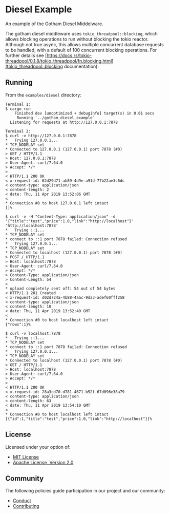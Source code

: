 # Diesel Example

An example of the Gotham Diesel Middelware.

The gotham diesel middleware uses `tokio_threadpool::blocking`, which allows
blocking operations to run without blocking the tokio reactor. Although not true async,
this allows multiple concurrent database requests to be handled, with a default of 100
concurrent blocking operations. For further details see
[https://docs.rs/tokio-threadpool/0.1.8/tokio_threadpool/fn.blocking.html](tokio_threadpool::blocking documentation).

## Running

From the `examples/diesel` directory:

```
Terminal 1:
$ cargo run
    Finished dev [unoptimized + debuginfo] target(s) in 0.61 secs
     Running `../gotham_diesel_example`
  Listening for requests at http://127.0.0.1:7878

Terminal 2:
$ curl -v http://127.0.0.1:7878
*   Trying 127.0.0.1...
* TCP_NODELAY set
* Connected to 127.0.0.1 (127.0.0.1) port 7878 (#0)
> GET / HTTP/1.1
> Host: 127.0.0.1:7878
> User-Agent: curl/7.64.0
> Accept: */*
>
< HTTP/1.1 200 OK
< x-request-id: 62d29d71-ab89-4d9e-a91d-77b22ae3c6dc
< content-type: application/json
< content-length: 2
< date: Thu, 11 Apr 2019 13:52:06 GMT
<
* Connection #0 to host 127.0.0.1 left intact
[]%

$ curl -v -H "Content-Type: application/json" -d '{"title":"test","price":1.0,"link":"http://localhost"}' 'http://localhost:7878'
*   Trying ::1...
* TCP_NODELAY set
* connect to ::1 port 7878 failed: Connection refused
*   Trying 127.0.0.1...
* TCP_NODELAY set
* Connected to localhost (127.0.0.1) port 7878 (#0)
> POST / HTTP/1.1
> Host: localhost:7878
> User-Agent: curl/7.64.0
> Accept: */*
> Content-Type: application/json
> Content-Length: 54
>
* upload completely sent off: 54 out of 54 bytes
< HTTP/1.1 201 Created
< x-request-id: d02d724a-4b88-4aac-9da3-adef60fff258
< content-type: application/json
< content-length: 10
< date: Thu, 11 Apr 2019 13:52:40 GMT
<
* Connection #0 to host localhost left intact
{"rows":1}%

$ curl -v localhost:7878
*   Trying ::1...
* TCP_NODELAY set
* connect to ::1 port 7878 failed: Connection refused
*   Trying 127.0.0.1...
* TCP_NODELAY set
* Connected to localhost (127.0.0.1) port 7878 (#0)
> GET / HTTP/1.1
> Host: localhost:7878
> User-Agent: curl/7.64.0
> Accept: */*
>
< HTTP/1.1 200 OK
< x-request-id: 28a3cd70-d781-4671-b52f-67d096e38a79
< content-type: application/json
< content-length: 63
< date: Thu, 11 Apr 2019 13:54:10 GMT
<
* Connection #0 to host localhost left intact
[{"id":1,"title":"test","price":1.0,"link":"http://localhost"}]%
```

## License

Licensed under your option of:

* [MIT License](../../LICENSE-MIT)
* [Apache License, Version 2.0](../../LICENSE-APACHE)

## Community

The following policies guide participation in our project and our community:

* [Conduct](../../CONDUCT.md)
* [Contributing](../../CONTRIBUTING.md)